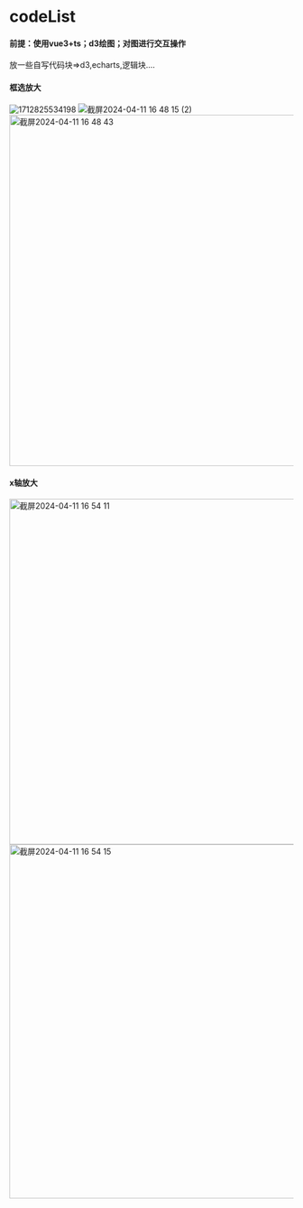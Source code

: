 # codeList
#### 前提：使用vue3+ts；d3绘图；对图进行交互操作
放一些自写代码块=>d3,echarts,逻辑块....


#### 框选放大

![1712825534198](https://github.com/xtt-nora/codeList/assets/100661009/0044d3f7-1a9e-4611-96a0-884912fcf916)
![截屏2024-04-11 16 48 15 (2)](https://github.com/xtt-nora/codeList/assets/100661009/59e5c1cc-9db7-49be-b76e-cc8c27488434)
<img width="622" alt="截屏2024-04-11 16 48 43" src="https://github.com/xtt-nora/codeList/assets/100661009/6175399c-e0f5-4732-af7f-408e9e5b5301">

#### x轴放大
<img width="612" alt="截屏2024-04-11 16 54 11" src="https://github.com/xtt-nora/codeList/assets/100661009/1e723d12-a53d-4c69-8249-124883ae9e1f">
<img width="627" alt="截屏2024-04-11 16 54 15" src="https://github.com/xtt-nora/codeList/assets/100661009/bd9d52da-4b2c-4c63-9490-540cfbc2242f">
